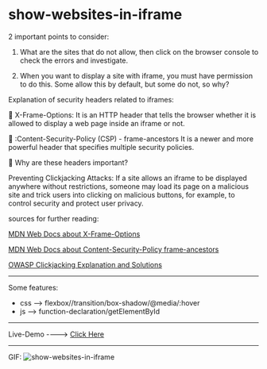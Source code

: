 # show-websites-in-iframe

2 important points to consider:

1. What are the sites that do not allow, then click on the browser console to check the errors and investigate.

2. When you want to display a site with iframe, you must have permission to do this. Some allow this by default, but some do not, so why?

Explanation of security headers related to iframes:

🎯 X-Frame-Options:
It is an HTTP header that tells the browser whether it is allowed to display a web page inside an iframe or not.

🎯 :Content-Security-Policy (CSP) - frame-ancestors
It is a newer and more powerful header that specifies multiple security policies.

💯 Why are these headers important?

Preventing Clickjacking Attacks: If a site allows an iframe to be displayed anywhere without restrictions, someone may load its page on a malicious site and trick users into clicking on malicious buttons, for example, to control security and protect user privacy.

sources for further reading:

[MDN Web Docs about X-Frame-Options](https://developer.mozilla.org/en-US/docs/Web/HTTP/Reference/Headers/X-Frame-Options)

[MDN Web Docs about Content-Security-Policy frame-ancestors](https://developer.mozilla.org/en-US/docs/Web/HTTP/Reference/Headers/Content-Security-Policy/frame-ancestors)

[OWASP Clickjacking Explanation and Solutions](https://owasp.org/www-community/attacks/Clickjacking)

--------------------------------------------------------------

Some features:

* css --> flexbox//transition/box-shadow/@media/:hover
* js --> function-declaration/getElementById
--------------------------------------------------------------

Live-Demo ----> [Click Here](https://mohammadrezaei5.github.io/show-websites-in-iframe/)

--------------------------------------------------------------

GIF:
![show-websites-in-iframe](https://github.com/user-attachments/assets/1ab7ff17-0d10-472a-b0d0-f928ee2c3a3d)

